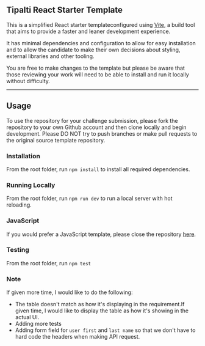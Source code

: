 ## Tipalti React Starter Template

This is a simplified React starter templateconfigured using [Vite](https://vitejs.dev/guide/), a build tool that aims to provide a faster and leaner development experience.

It has minimal dependencies and configuration to allow for easy installation and to allow the candidate to make their own decisions about styling, external libraries and other tooling.

You are free to make changes to the template but please be aware that those reviewing your work will need to be able to install and run it locally without difficulty.

---

## Usage

To use the repository for your challenge submission, please fork the repository to your own Github account and then clone locally and begin development. Please DO NOT try to push branches or make pull requests to the original source template repository.

### Installation

From the root folder, run `npm install` to install all required dependencies.

### Running Locally

From the root folder, run `npm run dev` to run a local server with hot reloading.

### JavaScript

If you would prefer a JavaScript template, please close the repository [here](https://github.com/ruairidhflint/react-template).

### Testing

From the root folder, run `npm test`

### Note

If given more time, I would like to do the following:

- The table doesn't match as how it's displaying in the requirement.If given time, I would like to display the table as how it's showing in the actual UI.
- Adding more tests
- Adding form field for `user first` and `last name` so that we don't have to hard code the headers when making API request.
